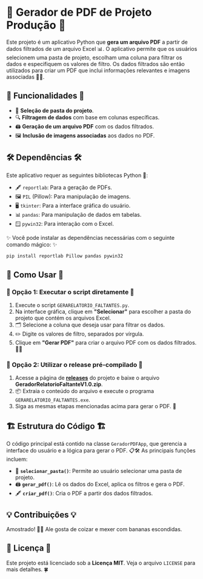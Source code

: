 # 🍌 Gerador de PDF de Projeto Produção 🍌

Este projeto é um aplicativo Python que **gera um arquivo PDF** a partir de dados filtrados de um arquivo Excel 📊. O aplicativo permite que os usuários selecionem uma pasta de projeto, escolham uma coluna para filtrar os dados e especifiquem os valores de filtro. Os dados filtrados são então utilizados para criar um PDF que inclui informações relevantes e imagens associadas 📄✨.

## 🌟 Funcionalidades 🌟

- 📂 **Seleção de pasta do projeto**.
- 🔍 **Filtragem de dados** com base em colunas específicas.
- 🖨️ **Geração de um arquivo PDF** com os dados filtrados.
- 🖼️ **Inclusão de imagens associadas** aos dados no PDF.

## 🛠️ Dependências 🛠️

Este aplicativo requer as seguintes bibliotecas Python 🐍:

- 🖋️ `reportlab`: Para a geração de PDFs.
- 🖼️ `PIL` (Pillow): Para manipulação de imagens.
- 🖥️ `tkinter`: Para a interface gráfica do usuário.
- 📊 `pandas`: Para manipulação de dados em tabelas.
- 🪟 `pywin32`: Para interação com o Excel.

✨ Você pode instalar as dependências necessárias com o seguinte comando mágico: ✨

```bash
pip install reportlab Pillow pandas pywin32
```

## 🚀 Como Usar 🚀

### 🍌 Opção 1: Executar o script diretamente 🍌

1. Execute o script `GERARELATORIO_FALTANTES.py`.
2. Na interface gráfica, clique em **"Selecionar"** para escolher a pasta do projeto que contém os arquivos Excel.
3. 🗂️ Selecione a coluna que deseja usar para filtrar os dados.
4. ✏️ Digite os valores de filtro, separados por vírgula.
5. Clique em **"Gerar PDF"** para criar o arquivo PDF com os dados filtrados. 📄✅

### 🍌 Opção 2: Utilizar o release pré-compilado 🍌

1. Acesse a página de **[releases](https://github.com/giacomo/releases)** do projeto e baixe o arquivo **GeradorRelatorioFaltanteV1.0.zip**.
2. 📦 Extraia o conteúdo do arquivo e execute o programa `GERARELATORIO_FALTANTES.exe`.
3. Siga as mesmas etapas mencionadas acima para gerar o PDF. 🥳

## 🏗️ Estrutura do Código 🏗️

O código principal está contido na classe `GeradorPDFApp`, que gerencia a interface do usuário e a lógica para gerar o PDF. 📋🛠️ As principais funções incluem:

- 📂 **`selecionar_pasta()`**: Permite ao usuário selecionar uma pasta de projeto.
- 🖨️ **`gerar_pdf()`**: Lê os dados do Excel, aplica os filtros e gera o PDF.
- 🖋️ **`criar_pdf()`**: Cria o PDF a partir dos dados filtrados.

## 💡 Contribuições 💡

Amostrado! 🎉🍌 Ale gosta de coizar e mexer com bananas escondidas.

## 📜 Licença 📜

Este projeto está licenciado sob a **Licença MIT**. Veja o arquivo `LICENSE` para mais detalhes. 🍀
